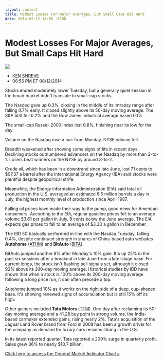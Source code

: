 ```yaml
---
layout: content
title: Modest Losses For Major Averages, But Small Caps Hit Hard
date: 2014-08-12 18:55 -0700
---
```



Modest Losses For Major Averages, But Small Caps Hit Hard
==========================================================


![](https://www.investors.com/wp-content/uploads/ibd-migrated-images/MPv_140813_635434538436635587.png)

* [KEN SHREVE](https://www.investors.com/author/shrevek/ "Posts by KEN SHREVE")
* 06:55 PM ET 08/12/2014




Stocks ended moderately lower Tuesday, but a generally quiet session in the broad market didn't translate to small-cap stocks.


The Nasdaq gave up 0.3%, closing in the middle of its intraday range after falling 0.7% early. It closed slightly above its 50-day moving average. The S&P 500 fell 0.2% and the Dow Jones industrial average eased 0.1%.


The small-cap Russell 2000 index lost 0.8%, finishing near its low for the day.


Volume on the Nasdaq rose a hair from Monday. NYSE volume fell.


Breadth weakened after showing some signs of life in recent days. Declining stocks outnumbered advancers on the Nasdaq by more than 2-to-1. Losers beat winners on the NYSE by around 3-to-2.


Crude oil, which has been in a downtrend since late June, lost 71 cents to $97.37 a barrel after the International Energy Agency (IEA) said stocks were plentiful despite geopolitical strife.


Meanwhile, the Energy Information Administration (EIA) said total oil production in the U.S. averaged an estimated 8.5 million barrels a day in July, the highest monthly level of production since April 1987.


Falling oil prices have made their way to the pump, good news for American consumers. According to the EIA, regular gasoline prices fell to an average volume $3.61 per gallon in July, 8 cents below the June average. The EIA expects gas prices to fall to an average of $3.30 a gallon in December.


The IBD 50 basically performed in-line with the Nasdaq Tuesday, falling 0.4%, despite continued strength in shares of China-based auto websites **Autohome** ([ATHM](https://research.investors.com/quote.aspx?symbol=ATHM)) and **BitAuto** ([BITA](https://research.investors.com/quote.aspx?symbol=BITA)).


BitAuto jumped another 6% after Monday's 10% gain. It's up 22% in the past six sessions after a breakout in late June from a late-stage base. For current longs, the stock isn't flashing sell signals yet, although it closed 92% above its 200-day moving average. Historical studies by IBD have shown that when a stock is 100% above its 200-day moving average following a long price run, it can often precede a top.


Autohome jumped 10% as it works on the right side of a deep, cup-shaped base. It's showing renewed signs of accumulation but is still 15% off its high.


Other gainers included **Tata Motors** ([TTM](https://research.investors.com/quote.aspx?symbol=TTM)). One day after reclaiming its 50-day moving average and a 41.28 buy point in strong volume, the India-based carmaker extended gains, rising nearly 2%. Tata's acquisition of the Jaguar Land Rover brand from Ford in 2008 has been a growth driver for the company as demand for luxury cars remains strong in the U.S.


In its latest reported quarter, Tata reported a 209% surge in quarterly profit. Sales grew 36% to nearly $10.7 billion.


[Click here to access the General Market Indicator Charts](https://www.investors.com/pdf/GMI_081314.pdf).




